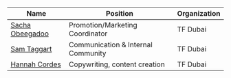 | Name                               | Position                           | Organization |
| ---------------------------------- | ---------------------------------- | ------------ |
| [Sacha Obeegadoo](sacha_obeegadoo) | Promotion/Marketing Coordinator    | TF Dubai     |
| [Sam Taggart](sam_taggart)         | Communication & Internal Community | TF Dubai     |
| [Hannah Cordes]()                  | Copywriting, content creation      | TF Dubai     |

